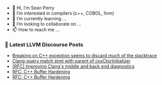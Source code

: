 - 👋 Hi, I’m Sean Perry
- 👀 I’m interested in compilers (c++, COBOL, llvm)
- 🌱 I’m currently learning ...
- 💞️ I’m looking to collaborate on ...
- 📫 How to reach me ...

<!---
s66perry/s66perry is a ✨ special ✨ repository because its `README.md` (this file) appears on your GitHub profile.
You can click the Preview link to take a look at your changes.
--->
### 📕 Latest LLVM Discourse Posts

<!-- DISCOURSE-LLVM:START -->
- [Breaking on C++ exception seems to discard much of the stacktrace](https://discourse.llvm.org/t/breaking-on-c-exception-seems-to-discard-much-of-the-stacktrace/69286#post_6)
- [Clang-query match stmt with parent of cxxCtorInitializer](https://discourse.llvm.org/t/clang-query-match-stmt-with-parent-of-cxxctorinitializer/69293#post_1)
- [[RFC] Improving Clang&#39;s middle and back end diagnostics](https://discourse.llvm.org/t/rfc-improving-clangs-middle-and-back-end-diagnostics/69261#post_5)
- [RFC: C++ Buffer Hardening](https://discourse.llvm.org/t/rfc-c-buffer-hardening/65734?page=5#post_84)
- [RFC: C++ Buffer Hardening](https://discourse.llvm.org/t/rfc-c-buffer-hardening/65734?page=5#post_83)
<!-- DISCOURSE-LLVM:END -->
